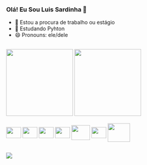 ### Olá! Eu Sou Luis Sardinha 👋

- 🔭 Estou a procura de trabalho ou estágio
- 🌱 Estudando Pyhton
- 😄 Pronouns: ele/dele

##

  <div>
    <img height="180em" src="https://github-readme-stats.vercel.app/api?username=luis-sardinha&count_private=true&include_all_commits=true&show_icons=true&theme=ocean_dark"/>
    <img height="180em" src="https://github-readme-stats.vercel.app/api/top-langs/?username=luis-sardinha&layout=compact&theme=ocean_dark"/>
  </div>
  
  <div sytle="display: inline_block"><br>
    <img align="center" height="30" width="40" src="https://cdn.jsdelivr.net/gh/devicons/devicon/icons/python/python-original.svg" />
    <img align="center" height="30" width="40" src="https://cdn.jsdelivr.net/gh/devicons/devicon/icons/javascript/javascript-original.svg"/>
    <img align="center" height="30" width="40" src="https://cdn.jsdelivr.net/gh/devicons/devicon/icons/css3/css3-original.svg" />
    <img align="center" height="30" width="40" src="https://cdn.jsdelivr.net/gh/devicons/devicon/icons/html5/html5-original.svg" />
    <img align="center" height="40" width="50" src="https://cdn.jsdelivr.net/gh/devicons/devicon/icons/php/php-original.svg" />
    <img align="center" height="30" width="40" src="https://cdn.jsdelivr.net/gh/devicons/devicon/icons/laravel/laravel-plain.svg" />
    <img align="center" height="50" width="60" src="https://cdn.jsdelivr.net/gh/devicons/devicon/icons/mysql/mysql-plain-wordmark.svg" />
  </div>

  ##

  <div>
    <a href="https://www.linkedin.com/in/luis-sardinha-7b730a27b/" target="_blank"><img src="https://img.shields.io/badge/LinkedIn-0077B5?style=for-the-badge&logo=linkedin&logoColor=white" target="_blank"></a>
  </div>

